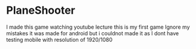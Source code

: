 # PlaneShooter
I made this game watching youtube lecture this is my first game Ignore my mistakes it was made for android but i couldnot made it as I dont have testing mobile with resolution of 1920/1080
